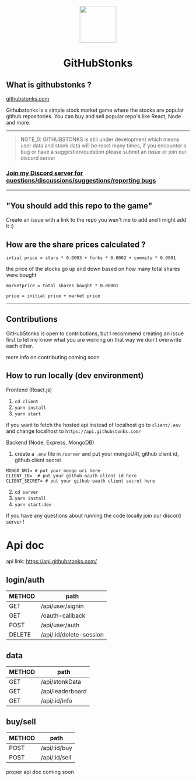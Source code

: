 <div align="center">
<img align="center" width="100" height="100" src="client/public/ghs.png">
<h1>GitHubStonks</h1>

</div>

## What is githubstonks ?

<a href="https://githubstonks.com/" target="_blank">githubstonks.com</a>

Githubstonks is a simple stock market game where the stocks are popular github repositories. You can buy and sell popular repo's like React, Node and more.

---

> NOTE_0: GITHUBSTONKS is still under development which means user data and stonk data will be reset many times, if you encounter a bug or have a suggestion/question please submit an issue or join our discord server

### [Join my Discord server for questions/discussions/suggestions/reporting bugs](https://discord.gg/n7uR5CbM2u)

---

## "You should add this repo to the game"

Create an issue with a link to the repo you wan't me to add and I might add it :)

## How are the share prices calculated ?

`intial price = stars * 0.0003 + forks * 0.0002 + commits * 0.0001`

the price of the stocks go up and down based on how many total shares were bought

`marketprice = total shares bought * 0.00001`

`price = initial price + market price`

---

## Contributions

GitHubStonks is open to contributions, but I recommend creating an issue first to let me know what you are working on that way we don't overwrite each other.

more info on contributing coming soon

## How to run locally (dev environment)

Frontend (React.js)

1. `cd client`
2. `yarn install`
3. `yarn start`

if you want to fetch the hosted api instead of localhost
go to `client/.env` and change localhost to `https://api.githubstonks.com/`

Backend (Node, Express, MongoDB)

1. create a `.env` file in `/server` and put your mongoURI, github client id, github client secret

```
MONGO_URI= # put your mongo uri here
CLIENT_ID=  # put your github oauth client id here
CLIENT_SECRET= # put your github oauth client secret here
```

2. `cd server`
3. `yarn install`
4. `yarn start:dev`

if you have any questions about running the code locally join our discord server !

# Api doc

api link: https://api.githubstonks.com/

## login/auth

| METHOD | path                    |
| ------ | ----------------------- |
| GET    | /api/user/signin        |
| GET    | /oauth-callback         |
| POST   | /api/user/auth          |
| DELETE | /api/:id/delete-session |

## data

| METHOD | path             |
| ------ | ---------------- |
| GET    | /api/stonkData   |
| GET    | /api/leaderboard |
| GET    | /api/:id/info    |

## buy/sell

| METHOD | path          |
| ------ | ------------- |
| POST   | /api/:id/buy  |
| POST   | /api/:id/sell |

proper api doc coming soon
